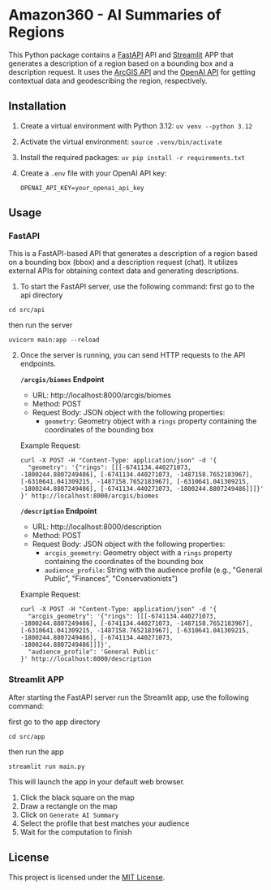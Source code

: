 # Amazon360 - AI Summaries of Regions

This Python package contains a [FastAPI](https://fastapi.tiangolo.com/) API and [Streamlit](https://streamlit.io/) APP that generates a description of a region based on a bounding box and a description request. 
It uses the [ArcGIS API](https://developers.arcgis.com/rest/) and the [OpenAI API](https://openai.com/blog/openai-api) for getting contextual data and geodescribing the region, respectively.


## Installation

1. Create a virtual environment with Python 3.12: `uv venv --python 3.12`
2. Activate the virtual environment: `source .venv/bin/activate`
3. Install the required packages: `uv pip install -r requirements.txt`
4. Create a `.env` file with your OpenAI API key:

    ```
    OPENAI_API_KEY=your_openai_api_key
    ```

## Usage

### FastAPI

This is a FastAPI-based API that generates a description of a region based on a bounding box (bbox) and a description request (chat). 
It utilizes external APIs for obtaining context data and generating descriptions.

1. To start the FastAPI server, use the following command:
first go to the api directory
```
cd src/api
```

then run the server
```
uvicorn main:app --reload
```
 
2. Once the server is running, you can send HTTP requests to the API endpoints.

   **`/arcgis/biomes` Endpoint**

   - URL: http://localhost:8000/arcgis/biomes
   - Method: POST
   - Request Body: JSON object with the following properties:
     - `geometry`: Geometry object with a `rings` property containing the coordinates of the bounding box

   Example Request:

      ```commandline
      curl -X POST -H "Content-Type: application/json" -d '{
        "geometry": '{"rings": [[[-6741134.440271073, -1800244.8807249486], [-6741134.440271073, -1487158.7652183967], [-6310641.041309215, -1487158.7652183967], [-6310641.041309215, -1800244.8807249486], [-6741134.440271073, -1800244.8807249486]]]}'
      }' http://localhost:8000/arcgis/biomes
      ```
   
   **`/description` Endpoint**

   - URL: http://localhost:8000/description
   - Method: POST
   - Request Body: JSON object with the following properties:
     - `arcgis_geometry`: Geometry object with a `rings` property containing the coordinates of the bounding box
     - `audience_profile`: String with the audience profile (e.g., "General Public", "Finances", "Conservationists")

   Example Request:

      ```commandline
      curl -X POST -H "Content-Type: application/json" -d '{
        "arcgis_geometry": '{"rings": [[[-6741134.440271073, -1800244.8807249486], [-6741134.440271073, -1487158.7652183967], [-6310641.041309215, -1487158.7652183967], [-6310641.041309215, -1800244.8807249486], [-6741134.440271073, -1800244.8807249486]]]}',
        "audience_profile": 'General Public'
      }' http://localhost:8000/description
      ```

### Streamlit APP

After starting the FastAPI server run the Streamlit app, use the following command:

first go to the app directory
```
cd src/app
```

then run the app
```
streamlit run main.py
```

This will launch the app in your default web browser.

1. Click the black square on the map
2. Draw a rectangle on the map
3. Click on `Generate AI Summary` 
4. Select the profile that best matches your audience
5. Wait for the computation to finish
   
## License
This project is licensed under the [MIT License](LICENSE).
